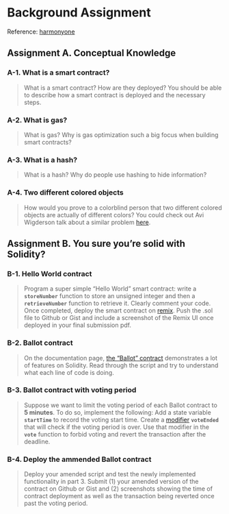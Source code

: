 # Background Assignment

Reference: [harmonyone]

## Assignment A. Conceptual Knowledge

### A-1. What is a smart contract?

> What is a smart contract? How are they deployed? You should be able to describe how a smart contract is deployed and the necessary steps.

### A-2. What is gas?

> What is gas? Why is gas optimization such a big focus when building smart contracts?

### A-3. What is a hash?

> What is a hash? Why do people use hashing to hide information?

### A-4. Two different colored objects

> How would you prove to a colorblind person that two different colored objects are actually of different colors? You could check out Avi Wigderson talk about a similar problem [here](https://www.youtube.com/watch?v=5ovdoxnfFVc&t=4s).

## Assignment B. You sure you’re solid with Solidity?

### B-1. Hello World contract

> Program a super simple “Hello World” smart contract: write a **`storeNumber`** function to store an unsigned integer and then a **`retrieveNumber`** function to retrieve it. Clearly comment your code. Once completed, deploy the smart contract on [remix](http://remix.ethereum.org/). Push the .sol file to Github or Gist and include a screenshot of the Remix UI once deployed in your final submission pdf.

### B-2. Ballot contract

> On the documentation page, [the “Ballot” contract](https://docs.soliditylang.org/en/v0.8.11/solidity-by-example.html#voting) demonstrates a lot of features on Solidity. Read through the script and try to understand what each line of code is doing.

### B-3. Ballot contract with voting period

> Suppose we want to limit the voting period of each Ballot contract to **5 minutes**. To do so, implement the following: Add a state variable **`startTime`** to record the voting start time. Create a [modifier](https://www.youtube.com/watch?v=b6FBWsz7VaI) **`voteEnded`** that will check if the voting period is over. Use that modifier in the **`vote`** function to forbid voting and revert the transaction after the deadline.

### B-4. Deploy the ammended Ballot contract

> Deploy your amended script and test the newly implemented functionality in part 3. Submit (1) your amended version of the contract on Github or Gist and (2) screenshots showing the time of contract deployment as well as the transaction being reverted once past the voting period.

[harmonyone]: https://harmonyone.notion.site/Background-Assignment-a0d3855f9b9d4728a58b481c30ecfd3f

